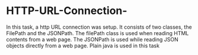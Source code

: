 ﻿# HTTP-URL-Connection-
In this task, a http URL connection was setup. 
It consists of two classes, the FilePath and the JSONPath.
The filePath class is used when reading HTML contents from a web page.
The JSONPath is used while reading JSON objects directly from a web page.
Plain java is used in this task
